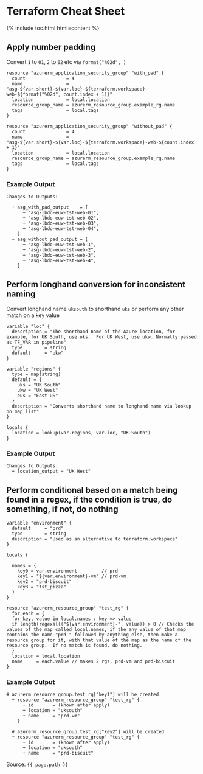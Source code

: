 # Terraform Cheat Sheet

{% include toc.html html=content %}

## Apply number padding

Convert `1` to `01`, `2` to `02` etc via `format("%02d", )`

```hcl
resource "azurerm_application_security_group" "with_pad" {
  count               = 4
  name                = "asg-${var.short}-${var.loc}-${terraform.workspace}-web-${format("%02d", count.index + 1)}"
  location            = local.location
  resource_group_name = azurerm_resource_group.example_rg.name
  tags                = local.tags
}

resource "azurerm_application_security_group" "without_pad" {
  count               = 4
  name                = "asg-${var.short}-${var.loc}-${terraform.workspace}-web-${count.index + 1}"
  location            = local.location
  resource_group_name = azurerm_resource_group.example_rg.name
  tags                = local.tags
}

```
### Example Output

```shell
Changes to Outputs:

  + asg_with_pad_output    = [
      + "asg-lbdo-euw-tst-web-01",
      + "asg-lbdo-euw-tst-web-02",
      + "asg-lbdo-euw-tst-web-03",
      + "asg-lbdo-euw-tst-web-04",
    ]
  + asg_without_pad_output = [
      + "asg-lbdo-euw-tst-web-1",
      + "asg-lbdo-euw-tst-web-2",
      + "asg-lbdo-euw-tst-web-3",
      + "asg-lbdo-euw-tst-web-4",
    ]
```

## Perform longhand conversion for inconsistent naming

Convert longhand name `uksouth` to shorthand `uks` or perform any other match on a key value

```hcl
variable "loc" {
  description = "The shorthand name of the Azure location, for example, for UK South, use uks.  For UK West, use ukw. Normally passed as TF_VAR in pipeline"
  type        = string
  default     = "ukw"
}

variable "regions" {
  type = map(string)
  default = {
    uks = "UK South"
    ukw = "UK West"
    eus = "East US"
  }
  description = "Converts shorthand name to longhand name via lookup on map list"
}

locals {
  location = lookup(var.regions, var.loc, "UK South")
}
```

### Example Output
```shell
Changes to Outputs:
  + location_output = "UK West"
```

## Perform conditional based on a match being found in a regex, if the condition is true, do something, if not, do nothing

```hcl
variable "environment" {
  default     = "prd"
  type        = string
  description = "Used as an alternative to terraform.workspace"
}

locals {

  names = {
    key0 = var.environment         // prd
    key1 = "${var.environment}-vm" // prd-vm
    key2 = "prd-biscuit"
    key3 = "tst_pizza"
  }
}

resource "azurerm_resource_group" "test_rg" {
  for_each = {
  for key, value in local.names : key => value
  if length(regexall("${var.environment}-", value)) > 0 // Checks the values of the map called local.names, if the any value of that map contains the name "prd-" followed by anything else, then make a resource group for it, with that value of the map as the name of the resource group.  If no match is found, do nothing.
  }
  location = local.location
  name     = each.value // makes 2 rgs, prd-vm and prd-biscuit
}
```

### Example Output
```shell
# azurerm_resource_group.test_rg["key1"] will be created
  + resource "azurerm_resource_group" "test_rg" {
      + id       = (known after apply)
      + location = "uksouth"
      + name     = "prd-vm"
    }

  # azurerm_resource_group.test_rg["key2"] will be created
  + resource "azurerm_resource_group" "test_rg" {
      + id       = (known after apply)
      + location = "uksouth"
      + name     = "prd-biscuit"

```

Source: `{{ page.path }}`
